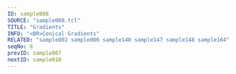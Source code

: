 ```yaml
---
ID: sample008
SOURCE: "sample008.tcl"
TITLE: "Gradients"
INFO: "<BR>Conical Gradients"
RELATED: "sample002 sample006 sample140 sample147 sample148 sample164"
seqNo: 8
prevID: sample007
nextID: sample010
---
```

